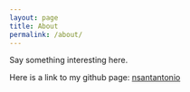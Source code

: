 ```yaml
---
layout: page
title: About
permalink: /about/
---
```


Say something interesting here. 

Here is a link to my github page:
[nsantantonio][ghpage]


[ghpage]: https://github.com/nsantantonio
